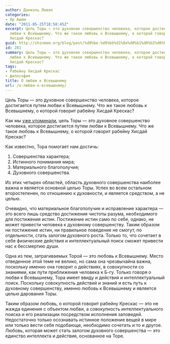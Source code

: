 ```yaml
---
author: Даниэль Левин
categories:
- Ор Ашем
date: "2011-05-25T18:58:45Z"
excerpt: Цель Торы — это духовное совершенство человека, которое достигается путем
  любви к Всевышнему. Что же такое любовь к Всевышнему, о которой говорит рабейну
  Хисдай Крескас?
guid: http://shinmem.org/blog/post/%d0%be-%d0%bb%d1%8e%d0%b1%d0%b2%d0%b8-%d0%ba-%d0%b2%d1%81%d0%b5%d0%b2%d1%8b%d1%88%d0%bd%d0%b5%d0%bc%d1%83
id: 281
summary: Цель Торы — это духовное совершенство человека, которое достигается путем
  любви к Всевышнему. Что же такое любовь к Всевышнему, о которой говорит рабейну
  Хисдай Крескас?
tags:
- Рабейну Хисдай Крескас
- философия
title: О любви к Всевышнему
url: /о-любви-к-всевышнему/
---
```

Цель Торы — это духовное совершенство человека, которое достигается путем любви к Всевышнему. Что же такое любовь к Всевышнему, о которой говорит рабейну Хисдай Крескас?<!--more-->

Как мы [уже упоминали](http://shinmem.org/blog/post/%d0%be-%d0%bb%d1%8e%d0%b1%d0%b2%d0%b8), цель Торы — это духовное совершенство человека, которое достигается путем любви к Всевышнему. Что же такое любовь к Всевышнему, о которой говорит рабейну Хисдай Крескас?

Как известно, Тора помогает нам достичь:

  1. Совершенства характера;
  2. Истинного понимания мира;
  3. Материального благополучия;
  4. Духовного совершенства.

Из этих четырех областей, область духовного совершенства наиболее важна и является основной целью Торы. Успех во всем остальном второстепенен, по отношению к духовности, и является средством, а не целью.

Очевидно, что материальное благополучие и исправление характера — это всего лишь средство достижения чистоты разума, необходимого для постижения истин. Постижение истин само по себе, однако, не может привести человека к духовному совершенству. Таким образом ни постижение истин, ни правильное поведение не смогут, по отдельности, стать залогом духовного роста. Только то, что сочетает в себе физические действия и интеллектуальный поиск сможет привести нас к бессмертию души.

Одна из тем, затрагиваемых Торой — это любовь к Всевышнему. Место отведенное этой теме не велико, но сама она чрезвычайна важна, поскольку именно она говорит о действиях, в совокупности со знаниями, как пути приближения человека к Б-гу. Только говоря о любви к Всевышнему, Тора имеет ввиду и действия и интеллектуальный поиск. Поскольку совокупность действий и знаний и есть путь к духовному совершенству, именно любовь к Всевышнему и является целью дарования Торы.

Таким образом любовь, о которой говорит рабейну Крескас — это не жажда единения с объектом любви, а совокупность интеллектуального поиска и его реализации посредством исполнения заповедей. Недостаточно только осознавать истинное положение вещей в мире или только вести себя подобающе, необходимо сочетать и то и другое. Любовь, которая может стать залогом духовного совершенства — это единство интеллекта и действия, основанное на Торе.